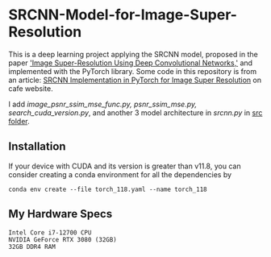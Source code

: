 # SRCNN-Model-for-Image-Super-Resolution
This is a deep learning project applying the SRCNN model, proposed in the paper ['Image Super-Resolution Using Deep Convolutional Networks,'](https://arxiv.org/abs/1501.00092) and implemented with the PyTorch library.
Some code in this repository is from an article: 
[SRCNN Implementation in PyTorch for Image Super Resolution](https://debuggercafe.com/srcnn-implementation-in-pytorch-for-image-super-resolution/)
on cafe website.

I add *image_psnr_ssim_mse_func.py, psnr_ssim_mse.py, search_cuda_version.py*, and another 3 model architecture in *srcnn.py* in [src folder](https://github.com/KevinMeteor/SRCNN-Model-for-Image-Super-Resolution/blob/main/src).



## Installation 
If your device with CUDA and its version is greater than v11.8, you can consider creating a conda environment for all the dependencies by
```
conda env create --file torch_118.yaml --name torch_118
```


## My Hardware Specs
```
Intel Core i7-12700 CPU 
NVIDIA GeForce RTX 3080 (32GB)
32GB DDR4 RAM
```
